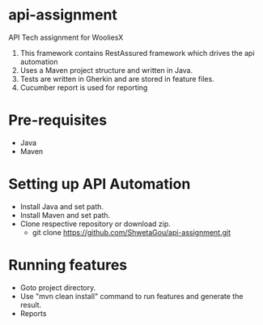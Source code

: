# api-assignment

API  Tech assignment for WooliesX


1. This framework contains RestAssured framework which drives the api automation
2. Uses a Maven project structure and written in Java.
3. Tests are written in Gherkin and are stored in feature files.
4. Cucumber report is used for reporting



# Pre-requisites
- Java
- Maven
  
# Setting up API Automation
- Install Java and set path.
- Install Maven and set path.
- Clone respective repository or download zip.
	- git clone  https://github.com/ShwetaGou/api-assignment.git

# Running features
- Goto project directory.
- Use "mvn clean install" command to run features and generate the result.
- Reports 